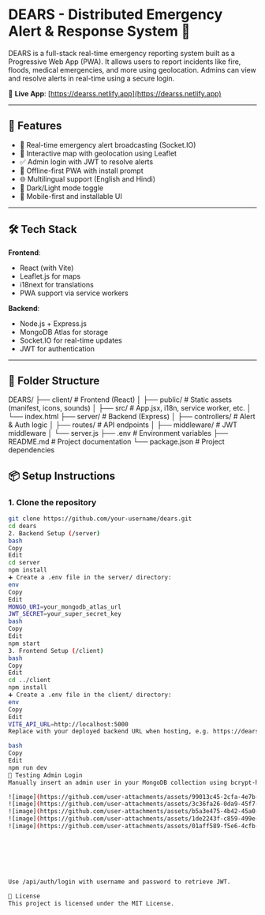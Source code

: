 # DEARS - Distributed Emergency Alert & Response System 🚨

DEARS is a full-stack real-time emergency reporting system built as a Progressive Web App (PWA). It allows users to report incidents like fire, floods, medical emergencies, and more using geolocation. Admins can view and resolve alerts in real-time using a secure login.

🔗 **Live App**: [https://dearss.netlify.app](https://dearss.netlify.app)

---

## 🚀 Features

- 🔴 Real-time emergency alert broadcasting (Socket.IO)
- 📍 Interactive map with geolocation using Leaflet
- ✅ Admin login with JWT to resolve alerts
- 📡 Offline-first PWA with install prompt
- 🌐 Multilingual support (English and Hindi)
- 🌙 Dark/Light mode toggle
- 📱 Mobile-first and installable UI

---

## 🛠️ Tech Stack

**Frontend**:
- React (with Vite)
- Leaflet.js for maps
- i18next for translations
- PWA support via service workers

**Backend**:
- Node.js + Express.js
- MongoDB Atlas for storage
- Socket.IO for real-time updates
- JWT for authentication

---

## 📁 Folder Structure
DEARS/
├── client/ # Frontend (React)
│ ├── public/ # Static assets (manifest, icons, sounds)
│ ├── src/ # App.jsx, i18n, service worker, etc.
│ └── index.html
├── server/ # Backend (Express)
│ ├── controllers/ # Alert & Auth logic
│ ├── routes/ # API endpoints
│ ├── middleware/ # JWT middleware
│ └── server.js
├── .env # Environment variables
├── README.md # Project documentation
└── package.json # Project dependencies

## 📦 Setup Instructions

### 1. Clone the repository

```bash
git clone https://github.com/your-username/dears.git
cd dears
2. Backend Setup (/server)
bash
Copy
Edit
cd server
npm install
➕ Create a .env file in the server/ directory:
env
Copy
Edit
MONGO_URI=your_mongodb_atlas_url
JWT_SECRET=your_super_secret_key
bash
Copy
Edit
npm start
3. Frontend Setup (/client)
bash
Copy
Edit
cd ../client
npm install
➕ Create a .env file in the client/ directory:
env
Copy
Edit
VITE_API_URL=http://localhost:5000
Replace with your deployed backend URL when hosting, e.g. https://dears-api.onrender.com

bash
Copy
Edit
npm run dev
🧪 Testing Admin Login
Manually insert an admin user in your MongoDB collection using bcrypt-hashed password.

![image](https://github.com/user-attachments/assets/99013c45-2cfa-4e7b-80b0-4d7dd621859a)
![image](https://github.com/user-attachments/assets/3c36fa26-0da9-45f7-bfc9-fad9c15ad021)
![image](https://github.com/user-attachments/assets/b5a3e475-4b42-45a0-80f7-15dadcee86b3)
![image](https://github.com/user-attachments/assets/1de2243f-c859-499e-8bd9-157b55a51356)
![image](https://github.com/user-attachments/assets/01aff589-f5e6-4cfb-af57-52a90aceb239)







Use /api/auth/login with username and password to retrieve JWT.

📜 License
This project is licensed under the MIT License.
